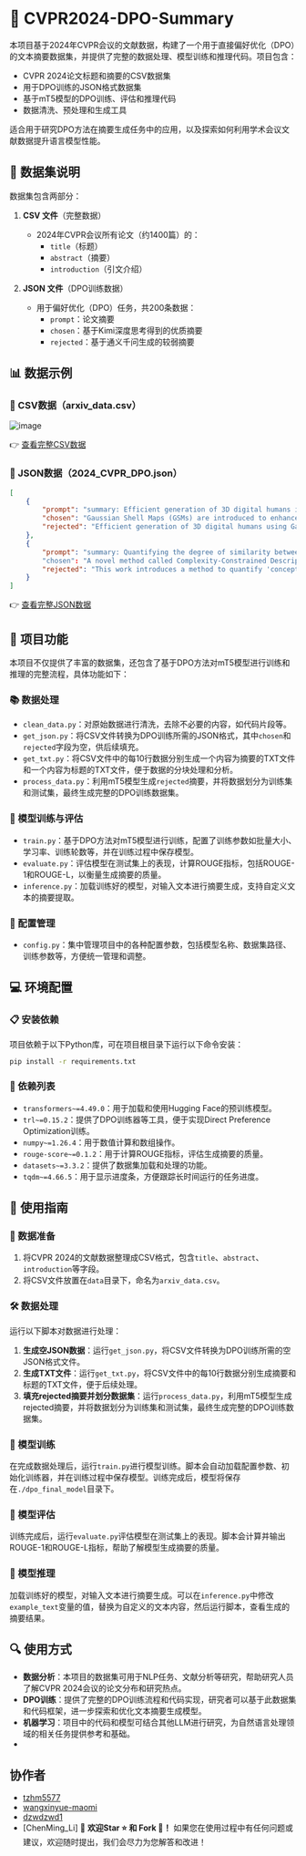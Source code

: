 # 📂 CVPR2024-DPO-Summary

本项目基于2024年CVPR会议的文献数据，构建了一个用于直接偏好优化（DPO）的文本摘要数据集，并提供了完整的数据处理、模型训练和推理代码。项目包含：

- CVPR 2024论文标题和摘要的CSV数据集
- 用于DPO训练的JSON格式数据集
- 基于mT5模型的DPO训练、评估和推理代码
- 数据清洗、预处理和生成工具

适合用于研究DPO方法在摘要生成任务中的应用，以及探索如何利用学术会议文献数据提升语言模型性能。

## 📜 数据集说明

数据集包含两部分：

1. **CSV 文件**（完整数据）
   - 2024年CVPR会议所有论文（约1400篇）的：
     - `title`（标题）
     - `abstract`（摘要）
     - `introduction`（引文介绍）

2. **JSON 文件**（DPO训练数据）
   - 用于偏好优化（DPO）任务，共200条数据：
     - `prompt`：论文摘要
     - `chosen`：基于Kimi深度思考得到的优质摘要
     - `rejected`：基于通义千问生成的较弱摘要

## 📊 数据示例

### 📄 CSV数据（arxiv_data.csv）

![image](https://github.com/user-attachments/assets/6fd5d726-6fe4-430d-bf3f-0d5783618728)

👉 [查看完整CSV数据](./data/arxiv_data.csv)

### 📜 JSON数据（2024_CVPR_DPO.json）

```json
[
    {
        "prompt": "summary: Efficient generation of 3D digital humans is important\nin several industries...",
        "chosen": "Gaussian Shell Maps (GSMs) are introduced to enhance 3D human generation efficiency...",
        "rejected": "Efficient generation of 3D digital humans using Gaussian Shell Maps that ..."
    },
    {
        "prompt": "summary: Quantifying the degree of similarity between images is a\nkey copyright issue for image-based machine learning..."
        "chosen": "A novel method called Complexity-Constrained Descriptive Autoencoding (CC:DAE) is proposed to define...",
        "rejected": "This work introduces a method to quantify 'conceptual similarity' among images by generating ..."
    }
]
```

👉 [查看完整JSON数据](./data/cleaned_DPO.json)

## 🚀 项目功能

本项目不仅提供了丰富的数据集，还包含了基于DPO方法对mT5模型进行训练和推理的完整流程，具体功能如下：

### 📚 数据处理

- `clean_data.py`：对原始数据进行清洗，去除不必要的内容，如代码片段等。
- `get_json.py`：将CSV文件转换为DPO训练所需的JSON格式，其中`chosen`和`rejected`字段为空，供后续填充。
- `get_txt.py`：将CSV文件中的每10行数据分别生成一个内容为摘要的TXT文件和一个内容为标题的TXT文件，便于数据的分块处理和分析。
- `process_data.py`：利用mT5模型生成`rejected`摘要，并将数据划分为训练集和测试集，最终生成完整的DPO训练数据集。

### 🧠 模型训练与评估

- `train.py`：基于DPO方法对mT5模型进行训练，配置了训练参数如批量大小、学习率、训练轮数等，并在训练过程中保存模型。
- `evaluate.py`：评估模型在测试集上的表现，计算ROUGE指标，包括ROUGE-1和ROUGE-L，以衡量生成摘要的质量。
- `inference.py`：加载训练好的模型，对输入文本进行摘要生成，支持自定义文本的摘要提取。

### 📖 配置管理

- `config.py`：集中管理项目中的各种配置参数，包括模型名称、数据集路径、训练参数等，方便统一管理和调整。

## 💻 环境配置

### 📋 安装依赖

项目依赖于以下Python库，可在项目根目录下运行以下命令安装：

```bash
pip install -r requirements.txt
```

### 📜 依赖列表

- `transformers~=4.49.0`：用于加载和使用Hugging Face的预训练模型。
- `trl~=0.15.2`：提供了DPO训练器等工具，便于实现Direct Preference Optimization训练。
- `numpy~=1.26.4`：用于数值计算和数组操作。
- `rouge-score~=0.1.2`：用于计算ROUGE指标，评估生成摘要的质量。
- `datasets~=3.3.2`：提供了数据集加载和处理的功能。
- `tqdm~=4.66.5`：用于显示进度条，方便跟踪长时间运行的任务进度。

## 📖 使用指南

### 📑 数据准备

1. 将CVPR 2024的文献数据整理成CSV格式，包含`title`、`abstract`、`introduction`等字段。
2. 将CSV文件放置在`data`目录下，命名为`arxiv_data.csv`。

### 🛠️ 数据处理

运行以下脚本对数据进行处理：

1. **生成空JSON数据**：运行`get_json.py`，将CSV文件转换为DPO训练所需的空JSON格式文件。
2. **生成TXT文件**：运行`get_txt.py`，将CSV文件中的每10行数据分别生成摘要和标题的TXT文件，便于后续处理。
3. **填充rejected摘要并划分数据集**：运行`process_data.py`，利用mT5模型生成rejected摘要，并将数据划分为训练集和测试集，最终生成完整的DPO训练数据集。

### 🚂 模型训练

在完成数据处理后，运行`train.py`进行模型训练。脚本会自动加载配置参数、初始化训练器，并在训练过程中保存模型。训练完成后，模型将保存在`./dpo_final_model`目录下。

### 🧪 模型评估

训练完成后，运行`evaluate.py`评估模型在测试集上的表现。脚本会计算并输出ROUGE-1和ROUGE-L指标，帮助了解模型生成摘要的质量。

### 📝 模型推理

加载训练好的模型，对输入文本进行摘要生成。可以在`inference.py`中修改`example_text`变量的值，替换为自定义的文本内容，然后运行脚本，查看生成的摘要结果。

## 🔍 使用方式

- **数据分析**：本项目的数据集可用于NLP任务、文献分析等研究，帮助研究人员了解CVPR 2024会议的论文分布和研究热点。
- **DPO训练**：提供了完整的DPO训练流程和代码实现，研究者可以基于此数据集和代码框架，进一步探索和优化文本摘要生成模型。
- **机器学习**：项目中的代码和模型可结合其他LLM进行研究，为自然语言处理领域的相关任务提供参考和基础。
- 
## 协作者

- [tzhm5577](https://github.com/tzhm5577)
- [wangxinyue-maomi](https://github.com/wangxinyue-maomi)
- [dzwdzwd1](https://github.com/dzwdzwd1)
- [ChenMing_Li]
📢 **欢迎Star ⭐ 和 Fork 🍴！** 如果您在使用过程中有任何问题或建议，欢迎随时提出，我们会尽力为您解答和改进！
